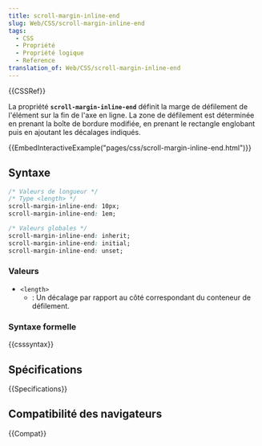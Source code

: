 ```yaml
---
title: scroll-margin-inline-end
slug: Web/CSS/scroll-margin-inline-end
tags:
  - CSS
  - Propriété
  - Propriété logique
  - Reference
translation_of: Web/CSS/scroll-margin-inline-end
---
```


{{CSSRef}}

La propriété **`scroll-margin-inline-end`** définit la marge de défilement de l'élément sur la fin de l'axe en ligne. La zone de défilement est déterminée en prenant la boîte de bordure modifiée, en prenant le rectangle englobant puis en ajoutant les décalages indiqués.

{{EmbedInteractiveExample("pages/css/scroll-margin-inline-end.html")}}

## Syntaxe

```css
/* Valeurs de longueur */
/* Type <length> */
scroll-margin-inline-end: 10px;
scroll-margin-inline-end: 1em;

/* Valeurs globales */
scroll-margin-inline-end: inherit;
scroll-margin-inline-end: initial;
scroll-margin-inline-end: unset;
```

### Valeurs

- `<length>`
  - : Un décalage par rapport au côté correspondant du conteneur de défilement.

### Syntaxe formelle

{{csssyntax}}

## Spécifications

{{Specifications}}

## Compatibilité des navigateurs

{{Compat}}

